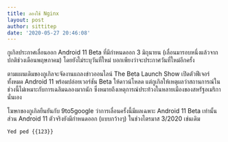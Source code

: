 ```yaml
---
title: ลองใช้ Nginx
layout: post
author: sittitep
date: '2020-05-27 20:46:08'
---
```


กูเกิลประกาศเลื่อนออก Android 11 Beta ที่มีกำหนดออก 3 มิถุนายน (เลื่อนมารอบหนึ่งแล้วจากปกติช่วงเดือนพฤษภาคม) โดยยังไม่ระบุวันที่ใหม่ บอกเพียงว่าจะประกาศวันที่ใหม่อีกครั้ง

ตามแผนเดิมของกูเกิลจะจัดงานแถลงข่าวออนไลน์ The Beta Launch Show เปิดตัวฟีเจอร์ทั้งหมด Android 11 พร้อมปล่อยเวอร์ชัน Beta ให้ดาวน์โหลด แต่กูเกิลให้เหตุผลว่าสถานการณ์ในช่วงนี้ไม่เหมาะกับการเฉลิมฉลองมากนัก ซึ่งหมายถึงเหตุการณ์ประท้วงในหลายเมืองของสหรัฐอเมริกานั่นเอง

โฆษกของกูเกิลยืนยันกับ 9to5google ว่าการเลื่อนครั้งนี้มีผลเฉพาะ Android 11 Beta เท่านั้น ส่วน Android 11 ตัวจริงยังมีกำหนดออก (แบบกว้างๆ) ในช่วงไตรมาส 3/2020 เช่นเดิม

```
Yed ped {{123}}
```
